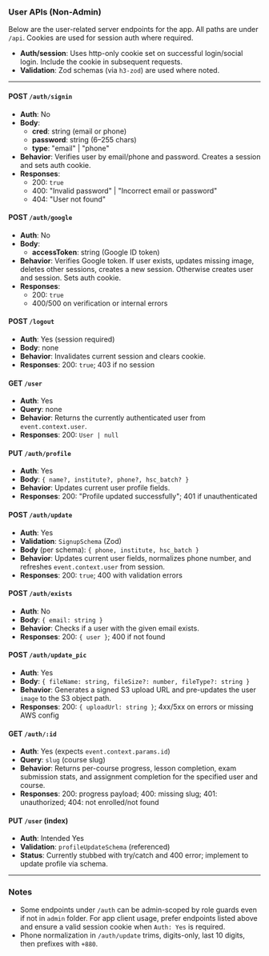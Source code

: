 ### User APIs (Non-Admin)

Below are the user-related server endpoints for the app. All paths are under `/api`. Cookies are used for session auth where required.

- **Auth/session**: Uses http-only cookie set on successful login/social login. Include the cookie in subsequent requests.
- **Validation**: Zod schemas (via `h3-zod`) are used where noted.

---

#### POST `/auth/signin`
- **Auth**: No
- **Body**:
  - **cred**: string (email or phone)
  - **password**: string (6–255 chars)
  - **type**: "email" | "phone"
- **Behavior**: Verifies user by email/phone and password. Creates a session and sets auth cookie.
- **Responses**:
  - 200: `true`
  - 400: "Invalid password" | "Incorrect email or password"
  - 404: "User not found"

#### POST `/auth/google`
- **Auth**: No
- **Body**:
  - **accessToken**: string (Google ID token)
- **Behavior**: Verifies Google token. If user exists, updates missing image, deletes other sessions, creates a new session. Otherwise creates user and session. Sets auth cookie.
- **Responses**:
  - 200: `true`
  - 400/500 on verification or internal errors

#### POST `/logout`
- **Auth**: Yes (session required)
- **Body**: none
- **Behavior**: Invalidates current session and clears cookie.
- **Responses**: 200: `true`; 403 if no session

#### GET `/user`
- **Auth**: Yes
- **Query**: none
- **Behavior**: Returns the currently authenticated user from `event.context.user`.
- **Responses**: 200: `User | null`

#### PUT `/auth/profile`
- **Auth**: Yes
- **Body**: `{ name?, institute?, phone?, hsc_batch? }`
- **Behavior**: Updates current user profile fields.
- **Responses**: 200: "Profile updated successfully"; 401 if unauthenticated

#### POST `/auth/update`
- **Auth**: Yes
- **Validation**: `SignupSchema` (Zod)
- **Body** (per schema): `{ phone, institute, hsc_batch }`
- **Behavior**: Updates current user fields, normalizes phone number, and refreshes `event.context.user` from session.
- **Responses**: 200: `true`; 400 with validation errors

#### POST `/auth/exists`
- **Auth**: No
- **Body**: `{ email: string }`
- **Behavior**: Checks if a user with the given email exists.
- **Responses**: 200: `{ user }`; 400 if not found

#### POST `/auth/update_pic`
- **Auth**: Yes
- **Body**: `{ fileName: string, fileSize?: number, fileType?: string }`
- **Behavior**: Generates a signed S3 upload URL and pre-updates the user `image` to the S3 object path.
- **Responses**: 200: `{ uploadUrl: string }`; 4xx/5xx on errors or missing AWS config

#### GET `/auth/:id`
- **Auth**: Yes (expects `event.context.params.id`)
- **Query**: `slug` (course slug)
- **Behavior**: Returns per-course progress, lesson completion, exam submission stats, and assignment completion for the specified user and course.
- **Responses**: 200: progress payload; 400: missing slug; 401: unauthorized; 404: not enrolled/not found

#### PUT `/user` (index)
- **Auth**: Intended Yes
- **Validation**: `profileUpdateSchema` (referenced)
- **Status**: Currently stubbed with try/catch and 400 error; implement to update profile via schema.

---

### Notes
- Some endpoints under `/auth` can be admin-scoped by role guards even if not in `admin` folder. For app client usage, prefer endpoints listed above and ensure a valid session cookie when `Auth: Yes` is required.
- Phone normalization in `/auth/update` trims, digits-only, last 10 digits, then prefixes with `+880`.
